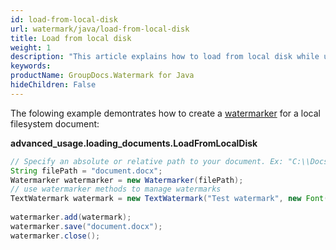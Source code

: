 ```yaml
---
id: load-from-local-disk
url: watermark/java/load-from-local-disk
title: Load from local disk
weight: 1
description: "This article explains how to load from local disk while using GroupDocs. Watermarks Java API."
keywords: 
productName: GroupDocs.Watermark for Java
hideChildren: False
---
```

The folowing example demontrates how to create a [watermarker](https://reference.groupdocs.com/watermark/java/com.groupdocs.watermark/Watermarker) for a local filesystem document:

**advanced\_usage.loading\_documents.LoadFromLocalDisk**

```java
// Specify an absolute or relative path to your document. Ex: "C:\\Docs\\document.docx"
String filePath = "document.docx";                                                                 
Watermarker watermarker = new Watermarker(filePath);                                                        
// use watermarker methods to manage watermarks                                                             
TextWatermark watermark = new TextWatermark("Test watermark", new Font("Arial", 12));                       
                                                                                                            
watermarker.add(watermark);                                                                                 
watermarker.save("document.docx");                                                                
watermarker.close();                                                                                      
```

